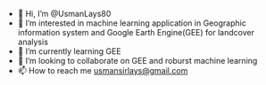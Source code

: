 - 👋 Hi, I’m @UsmanLays80
- 👀 I’m interested in machine learning application in Geographic information system and Google Earth Engine(GEE) for landcover analysis
- 🌱 I’m currently learning GEE
- 💞️ I’m looking to collaborate on GEE and roburst machine learning
- 📫 How to reach me usmansirlays@gmail.com

<!---
UsmanLays80/UsmanLays80 is a ✨ special ✨ repository because its `README.md` (this file) appears on your GitHub profile.
You can click the Preview link to take a look at your changes.
--->
